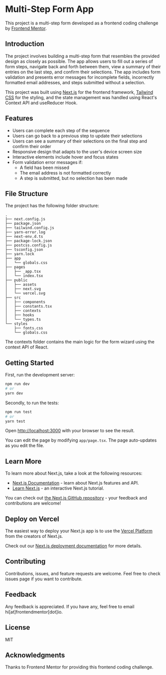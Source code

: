 # Multi-Step Form App

This project is a multi-step form developed as a frontend coding challenge by [Frontend Mentor](https://www.frontendmentor.io/challenges/multistep-form-YVAnSdqQBJ).

## Introduction

The project involves building a multi-step form that resembles the provided design as closely as possible. The app allows users to fill out a series of form steps, navigate back and forth between them, view a summary of their entries on the last step, and confirm their selections. The app includes form validation and presents error messages for incomplete fields, incorrectly formatted email addresses, and steps submitted without a selection.

This project was built using [Next.js](https://nextjs.org/) for the frontend framework, [Tailwind CSS](https://tailwindcss.com/) for the styling, and the state management was handled using React's Context API and useReducer Hook.

## Features

- Users can complete each step of the sequence
- Users can go back to a previous step to update their selections
- Users can see a summary of their selections on the final step and confirm their order
- Responsive design that adapts to the user's device screen size
- Interactive elements include hover and focus states
- Form validation error messages if:
  - A field has been missed
  - The email address is not formatted correctly
  - A step is submitted, but no selection has been made

## File Structure

The project has the following folder structure:

```
.
├── next.config.js
├── package.json
├── tailwind.config.js
├── yarn-error.log
├── next-env.d.ts
├── package-lock.json
├── postcss.config.js
├── tsconfig.json
├── yarn.lock
├── app
│   └── globals.css
├── pages
│   ├── _app.tsx
│   └── index.tsx
├── public
│   ├── assets
│   ├── next.svg
│   └── vercel.svg
├── src
│   ├── components
│   ├── constants.tsx
│   ├── contexts
│   ├── hooks
│   └── types.ts
└── styles
    ├── fonts.css
    └── globals.css

```

The contexts folder contains the main logic for the form wizard using the context API of React.

## Getting Started

First, run the development server:

```bash
npm run dev
# or
yarn dev

```

Secondly, to run the tests:

```bash
npm run test
# or
yarn test

```

Open [http://localhost:3000](http://localhost:3000) with your browser to see the result.

You can edit the page by modifying `app/page.tsx`. The page auto-updates as you edit the file.

## Learn More

To learn more about Next.js, take a look at the following resources:

- [Next.js Documentation](https://nextjs.org/docs) - learn about Next.js features and API.
- [Learn Next.js](https://nextjs.org/learn) - an interactive Next.js tutorial.

You can check out [the Next.js GitHub repository](https://github.com/vercel/next.js/) - your feedback and contributions are welcome!

## Deploy on Vercel

The easiest way to deploy your Next.js app is to use the [Vercel Platform](https://vercel.com/new?utm_medium=default-template&filter=next.js&utm_source=create-next-app&utm_campaign=create-next-app-readme) from the creators of Next.js.

Check out our [Next.js deployment documentation](https://nextjs.org/docs/deployment) for more details.

## Contributing

Contributions, issues, and feature requests are welcome. Feel free to check issues page if you want to contribute.

## Feedback

Any feedback is appreciated. If you have any, feel free to email hi[at]frontendmentor[dot]io.

## License

MIT

## Acknowledgments

Thanks to Frontend Mentor for providing this frontend coding challenge.

